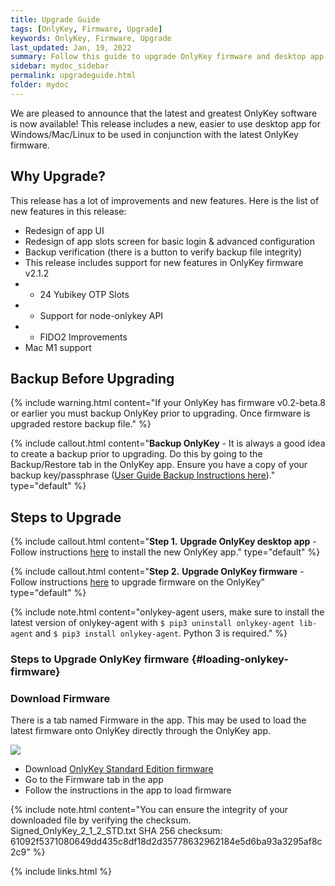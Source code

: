```yaml
---
title: Upgrade Guide
tags: [OnlyKey, Firmware, Upgrade]
keywords: OnlyKey, Firmware, Upgrade
last_updated: Jan, 19, 2022
summary: Follow this guide to upgrade OnlyKey firmware and desktop app
sidebar: mydoc_sidebar
permalink: upgradeguide.html
folder: mydoc
---
```



We are pleased to announce that the latest and greatest OnlyKey software is now available! This release includes a new, easier to use desktop app for Windows/Mac/Linux to be used in conjunction with the latest OnlyKey firmware.

## Why Upgrade?

This release has a lot of improvements and new features. Here is the list of new features in this release:

- Redesign of app UI
- Redesign of app slots screen for basic login & advanced configuration
- Backup verification (there is a button to verify backup file integrity)
- This release includes support for new features in OnlyKey firmware v2.1.2 
- - 24 Yubikey OTP Slots
- - Support for node-onlykey API
- - FIDO2 Improvements
- Mac M1 support

## Backup Before Upgrading

{% include warning.html content="If your OnlyKey has firmware v0.2-beta.8 or earlier you must backup OnlyKey prior to upgrading. Once firmware is upgraded restore backup file." %}

{% include callout.html content="**Backup OnlyKey** - It is always a good idea to create a backup prior to upgrading. Do this by going to the Backup/Restore tab in the OnlyKey app. Ensure you have a copy of your backup key/passphrase ([User Guide Backup Instructions here](https://docs.crp.to/usersguide.html#secure-encrypted-backup-anywhere))." type="default" %}

## Steps to Upgrade

{% include callout.html content="**Step 1.** **Upgrade OnlyKey desktop app** - Follow instructions [here](https://docs.crp.to/usersguide.html#app-desktop) to install the new OnlyKey app." type="default" %}

{% include callout.html content="**Step 2.** **Upgrade OnlyKey firmware** - Follow instructions [here](#loading-onlykey-firmware) to upgrade firmware on the OnlyKey" type="default" %}

{% include note.html content="onlykey-agent users, make sure to install the latest version of onlykey-agent with `$ pip3 uninstall onlykey-agent lib-agent` and `$ pip3 install onlykey-agent`. Python 3 is required." %}

### Steps to Upgrade OnlyKey firmware {#loading-onlykey-firmware}

### Download Firmware

There is a tab named Firmware in the app. This may be used to load the latest firmware onto OnlyKey directly through the OnlyKey app.

![](https://raw.githubusercontent.com/trustcrypto/trustcrypto.github.io/pages/images/newfeature2.png)

- Download <a href="https://github.com/trustcrypto/OnlyKey-Firmware/releases/download/v2.1.2-prod/Signed_OnlyKey_2_1_2_STD.txt" target="_blank" download="Signed_OnlyKey_2_1_2_STD.txt">OnlyKey Standard Edition firmware</a>
- Go to the Firmware tab in the app
- Follow the instructions in the app to load firmware

{% include note.html content="You can ensure the integrity of your downloaded file by verifying the checksum. <br>Signed_OnlyKey_2_1_2_STD.txt SHA 256 checksum:<br>
61092f5371080649dd435c8df18d2d35778632962184e5d6ba93a3295af8c2c9" %}

<!---
- Download [OnlyKey Standard Edition firmware](https://github.com/trustcrypto/OnlyKey-Firmware/releases/download/v2.1.0-prod/Signed_OnlyKey_2_1_0_STD.txt)
- Go to the [Firmware] tab in the app
- Follow the instructions in the app to load firmware

For more information on the latest firmware release [here](https://github.com/trustcrypto/OnlyKey-Firmware/releases/latest/)
-->

{% include links.html %}
